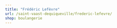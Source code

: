 ```yaml
---
title: "Frédéric Lefèvre"
url: /saint-vaast-dequiqueville/frederic-lefevre/
shop: boulangerie
---
```

